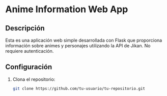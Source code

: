 # Anime Information Web App

## Descripción

Esta es una aplicación web simple desarrollada con Flask que proporciona información sobre animes y personajes utilizando la API de Jikan. No requiere autenticación.

## Configuración

1. Clona el repositorio:
   ```bash
   git clone https://github.com/tu-usuario/tu-repositorio.git
